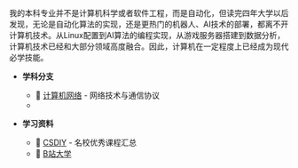 我的本科专业并不是计算机科学或者软件工程，而是自动化，但读完四年大学以后发现，无论是自动化算法的实现，还是更热门的机器人、AI技术的部署，都离不开计算机技术。从Linux配置到AI算法的编程实现，从游戏服务器搭建到数据分析，计算机技术已经和大部分领域高度融合。因此，计算机在一定程度上已经成为现代必学技能。

+ **学科分支**
	+ 🔗 [计算机网络](~🔗~%20计算机网络笔记导览.md) - 网络技术与通信协议
	+ 

+ **学习资料**
	+ 🧊 [CSDIY](https://csdiy.wiki/) - 名校优秀课程汇总
	+ 🌸 [B站大学](https://search.bilibili.com/all?keyword=%E8%AE%A1%E7%AE%97%E6%9C%BA%E4%B8%93%E4%B8%9A%E8%AF%BE)
	


